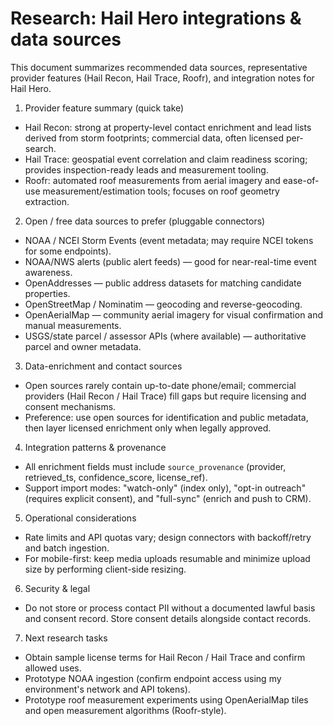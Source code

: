 # Research: Hail Hero integrations & data sources

This document summarizes recommended data sources, representative provider features (Hail Recon, Hail Trace, Roofr), and integration notes for Hail Hero.

1) Provider feature summary (quick take)
- Hail Recon: strong at property-level contact enrichment and lead lists derived from storm footprints; commercial data, often licensed per-search.
- Hail Trace: geospatial event correlation and claim readiness scoring; provides inspection-ready leads and measurement tooling.
- Roofr: automated roof measurements from aerial imagery and ease-of-use measurement/estimation tools; focuses on roof geometry extraction.

2) Open / free data sources to prefer (pluggable connectors)
- NOAA / NCEI Storm Events (event metadata; may require NCEI tokens for some endpoints).
- NOAA/NWS alerts (public alert feeds) — good for near-real-time event awareness.
- OpenAddresses — public address datasets for matching candidate properties.
- OpenStreetMap / Nominatim — geocoding and reverse-geocoding.
- OpenAerialMap — community aerial imagery for visual confirmation and manual measurements.
- USGS/state parcel / assessor APIs (where available) — authoritative parcel and owner metadata.

3) Data-enrichment and contact sources
- Open sources rarely contain up-to-date phone/email; commercial providers (Hail Recon / Hail Trace) fill gaps but require licensing and consent mechanisms.
- Preference: use open sources for identification and public metadata, then layer licensed enrichment only when legally approved.

4) Integration patterns & provenance
- All enrichment fields must include `source_provenance` (provider, retrieved_ts, confidence_score, license_ref).
- Support import modes: "watch-only" (index only), "opt-in outreach" (requires explicit consent), and "full-sync" (enrich and push to CRM).

5) Operational considerations
- Rate limits and API quotas vary; design connectors with backoff/retry and batch ingestion.
- For mobile-first: keep media uploads resumable and minimize upload size by performing client-side resizing.

6) Security & legal
- Do not store or process contact PII without a documented lawful basis and consent record. Store consent details alongside contact records.

7) Next research tasks
- Obtain sample license terms for Hail Recon / Hail Trace and confirm allowed uses.
- Prototype NOAA ingestion (confirm endpoint access using my environment's network and API tokens).
- Prototype roof measurement experiments using OpenAerialMap tiles and open measurement algorithms (Roofr-style).
